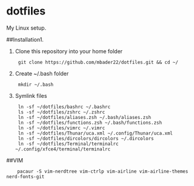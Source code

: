 # dotfiles

My Linux setup.

##Installation1.

1. Clone this repository into your home folder

        git clone https://github.com/mbader22/dotfiles.git && cd ~/

1. Create ~/.bash folder

        mkdir ~/.bash

1. Symlink files

        ln -sf ~/dotfiles/bashrc ~/.bashrc
        ls -sf ~/dotfiles/zshrc ~/.zshrc
        ln -sf ~/dotfiles/aliases.zsh ~/.bash/aliases.zsh
        ln -sf ~/dotfiles/functions.zsh ~/.bash/functions.zsh
        ln -sf ~/dotfiles/vimrc ~/.vimrc
        ln -sf ~/dotfiles/Thunar/uca.xml ~/.config/Thunar/uca.xml
        ln -sf ~/dotfiles/dircolors/dircolors ~/.dircolors
        ln -sf ~/dotfiles/Terminal/terminalrc ~/.config/xfce4/terminal/terminalrc

##VIM

        pacaur -S vim-nerdtree vim-ctrlp vim-airline vim-airline-themes nerd-fonts-git
